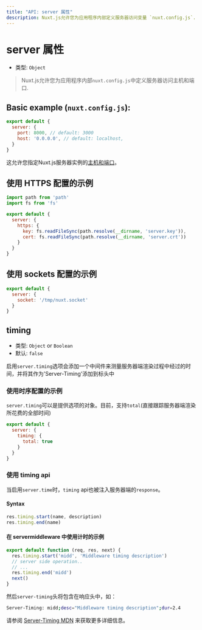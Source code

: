 ```yaml
---
title: "API: server 属性"
description: Nuxt.js允许您为应用程序内部定义服务器访问变量 `nuxt.config.js`.
---
```


# server 属性

- 类型: `Object`

> Nuxt.js允许您为应用程序内部`nuxt.config.js`中定义服务器访问主机和端口.

## Basic example (`nuxt.config.js`):

```js
export default {
  server: {
    port: 8000, // default: 3000
    host: '0.0.0.0', // default: localhost,
  }
}
```

这允许您指定Nuxt.js服务器实例的[主机和端口](/faq/host-port)。

## 使用 HTTPS 配置的示例

```js
import path from 'path'
import fs from 'fs'

export default {
  server: {
    https: {
      key: fs.readFileSync(path.resolve(__dirname, 'server.key')),
      cert: fs.readFileSync(path.resolve(__dirname, 'server.crt'))
    }
  }
}
```

## 使用 sockets 配置的示例

```js
export default {
  server: {
    socket: '/tmp/nuxt.socket'
  }
}
```

## timing

- 类型: `Object` or `Boolean`
- 默认: `false`

启用`server.timing`选项会添加一个中间件来测量服务器端渲染过程中经过的时间，并将其作为'Server-Timing'添加到标头中

### 使用时序配置的示例

`server.timing`可以是提供选项的对象。目前，支持`total`(直接跟踪服务器端渲染所花费的全部时间)

```js
export default {
  server: {
    timing: {
      total: true
    }
  }
}
```

### 使用 timing api

当启用`server.time`时，`timing` api也被注入服务器端的`response`。

#### Syntax

```js
res.timing.start(name, description)
res.timing.end(name)
```

#### 在 servermiddleware 中使用计时的示例

```js
export default function (req, res, next) {
  res.timing.start('midd', 'Middleware timing description')
  // server side operation..
  // ...
  res.timing.end('midd')
  next()
}
```

然后`server-timing`头将包含在响应头中，如：

```bash
Server-Timing: midd;desc="Middleware timing description";dur=2.4
```

请参阅 [Server-Timing MDN](https://developer.mozilla.org/en-US/docs/Web/HTTP/Headers/Server-Timing) 来获取更多详细信息。
